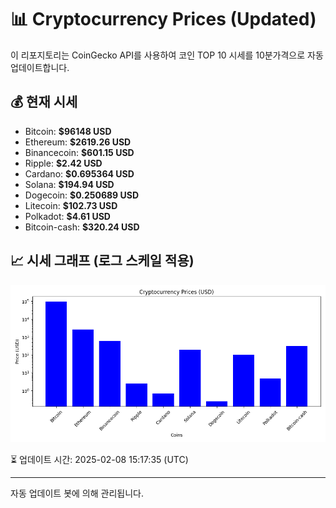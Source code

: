 
# 📊 Cryptocurrency Prices (Updated)

이 리포지토리는 CoinGecko API를 사용하여 코인 TOP 10 시세를 10분가격으로 자동 업데이트합니다.

## 💰 현재 시세
- Bitcoin: **$96148 USD**
- Ethereum: **$2619.26 USD**
- Binancecoin: **$601.15 USD**
- Ripple: **$2.42 USD**
- Cardano: **$0.695364 USD**
- Solana: **$194.94 USD**
- Dogecoin: **$0.250689 USD**
- Litecoin: **$102.73 USD**
- Polkadot: **$4.61 USD**
- Bitcoin-cash: **$320.24 USD**

## 📈 시세 그래프 (로그 스케일 적용)
![Crypto Prices](crypto_prices.png)

⏳ 업데이트 시간: 2025-02-08 15:17:35 (UTC)

---
자동 업데이트 봇에 의해 관리됩니다.
